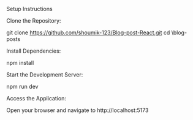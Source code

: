 Setup Instructions

Clone the Repository:

git clone https://github.com/shoumik-123/Blog-post-React.git
cd \blog-posts

Install Dependencies:

npm install

Start the Development Server:

npm run dev

Access the Application:

Open your browser and navigate to http://localhost:5173

